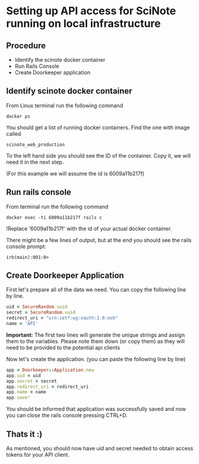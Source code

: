 # Setting up API access for SciNote running on local infrastructure

## Procedure
- Identify the scinote docker container
- Run Rails Console
- Create Doorkeeper application

## Identify scinote docker container
From Linux terminal run the following command
```
docker ps
```
You should get a list of running docker containers.
Find the one with image called
```
scinote_web_production
```
To the left hand side you should see the ID of the container. Copy it, we will need it in the next step. 

(For this example we will assume the id is 6009a11b217f)

## Run rails console
From terminal run the following command
```
docker exec -ti 6009a11b217f rails c
```
!Replace '6009a11b217f' with the id of your actual docker container. 

There might be a few lines of output, but at the end you should see the rails console prompt:

```
irb(main):001:0>
```

## Create Doorkeeper Application
First let's prepare all of the data we need. You can copy the following line by line.

```ruby
uid = SecureRandom.uuid
secret = SecureRandom.uuid
redirect_uri = "urn:ietf:wg:oauth:2.0:oob"
name = 'API'
```
**Important:** 
The first two lines will generate the unique strings and assign them to the variables. Please note them down (or copy them) as they will need to be provided to the potential api clients

Now let's create the application. (you can paste the following line by line)
```ruby
app = Doorkeeper::Application.new
app.uid = uid
app.secret = secret
app.redirect_uri = redirect_uri
app.name = name
app.save!
```

You should be informed that application was successfully saved and now you can close the rails console pressing CTRL+D.

## Thats it :)
As mentioned, you should now have uid and secret needed to obtain access tokens for your API client. 